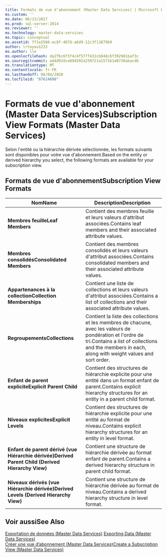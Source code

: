 ```yaml
---
title: Formats de vue d’abonnement (Master Data Services) | Microsoft Docs
ms.custom: ''
ms.date: 06/13/2017
ms.prod: sql-server-2014
ms.reviewer: ''
ms.technology: master-data-services
ms.topic: conceptual
ms.assetid: ff1e2566-ac8f-467d-a6d9-12c3f13879b9
author: lrtoyou1223
ms.author: lle
ms.openlocfilehash: da2fbc6f3f4c4f577f432cb048c6f392981baf3c
ms.sourcegitcommit: ad4d92dce894592a259721a1571b1d8736abacdb
ms.translationtype: MT
ms.contentlocale: fr-FR
ms.lasthandoff: 08/04/2020
ms.locfileid: "87614698"
---
```

# <a name="subscription-view-formats-master-data-services"></a><span data-ttu-id="b3482-102">Formats de vue d'abonnement (Master Data Services)</span><span class="sxs-lookup"><span data-stu-id="b3482-102">Subscription View Formats (Master Data Services)</span></span>
  <span data-ttu-id="b3482-103">Selon l'entité ou la hiérarchie dérivée sélectionnée, les formats suivants sont disponibles pour votre vue d'abonnement.</span><span class="sxs-lookup"><span data-stu-id="b3482-103">Based on the entity or derived hierarchy you select, the following formats are available for your subscription view.</span></span>  
  
## <a name="subscription-view-formats"></a><span data-ttu-id="b3482-104">Formats de vue d'abonnement</span><span class="sxs-lookup"><span data-stu-id="b3482-104">Subscription View Formats</span></span>  
  
|<span data-ttu-id="b3482-105">Nom</span><span class="sxs-lookup"><span data-stu-id="b3482-105">Name</span></span>|<span data-ttu-id="b3482-106">Description</span><span class="sxs-lookup"><span data-stu-id="b3482-106">Description</span></span>|  
|----------|-----------------|  
|<span data-ttu-id="b3482-107">**Membres feuille**</span><span class="sxs-lookup"><span data-stu-id="b3482-107">**Leaf Members**</span></span>|<span data-ttu-id="b3482-108">Contient des membres feuille et leurs valeurs d'attribut associées.</span><span class="sxs-lookup"><span data-stu-id="b3482-108">Contains leaf members and their associated attribute values.</span></span>|  
|<span data-ttu-id="b3482-109">**Membres consolidés**</span><span class="sxs-lookup"><span data-stu-id="b3482-109">**Consolidated Members**</span></span>|<span data-ttu-id="b3482-110">Contient des membres consolidés et leurs valeurs d'attribut associées.</span><span class="sxs-lookup"><span data-stu-id="b3482-110">Contains consolidated members and their associated attribute values.</span></span>|  
|<span data-ttu-id="b3482-111">**Appartenances à la collection**</span><span class="sxs-lookup"><span data-stu-id="b3482-111">**Collection Memberships**</span></span>|<span data-ttu-id="b3482-112">Contient une liste de collections et leurs valeurs d'attribut associées.</span><span class="sxs-lookup"><span data-stu-id="b3482-112">Contains a list of collections and their associated attribute values.</span></span>|  
|<span data-ttu-id="b3482-113">**Regroupements**</span><span class="sxs-lookup"><span data-stu-id="b3482-113">**Collections**</span></span>|<span data-ttu-id="b3482-114">Contient la liste des collections et les membres de chacune, avec les valeurs de pondération et l'ordre de tri.</span><span class="sxs-lookup"><span data-stu-id="b3482-114">Contains a list of collections and the members in each, along with weight values and sort order.</span></span>|  
|<span data-ttu-id="b3482-115">**Enfant de parent explicite**</span><span class="sxs-lookup"><span data-stu-id="b3482-115">**Explicit Parent Child**</span></span>|<span data-ttu-id="b3482-116">Contient des structures de hiérarchie explicite pour une entité dans un format enfant de parent.</span><span class="sxs-lookup"><span data-stu-id="b3482-116">Contains explicit hierarchy structures for an entity in a parent child format.</span></span>|  
|<span data-ttu-id="b3482-117">**Niveaux explicites**</span><span class="sxs-lookup"><span data-stu-id="b3482-117">**Explicit Levels**</span></span>|<span data-ttu-id="b3482-118">Contient des structures de hiérarchie explicite pour une entité au format de niveau.</span><span class="sxs-lookup"><span data-stu-id="b3482-118">Contains explicit hierarchy structures for an entity in level format.</span></span>|  
|<span data-ttu-id="b3482-119">**Enfant de parent dérivé (vue Hiérarchie dérivée)**</span><span class="sxs-lookup"><span data-stu-id="b3482-119">**Derived Parent Child (Derived Hierarchy View)**</span></span>|<span data-ttu-id="b3482-120">Contient une structure de hiérarchie dérivée au format enfant de parent.</span><span class="sxs-lookup"><span data-stu-id="b3482-120">Contains a derived hierarchy structure in parent child format.</span></span>|  
|<span data-ttu-id="b3482-121">**Niveaux dérivés (vue Hiérarchie dérivée)**</span><span class="sxs-lookup"><span data-stu-id="b3482-121">**Derived Levels (Derived Hierarchy View)**</span></span>|<span data-ttu-id="b3482-122">Contient une structure de hiérarchie dérivée au format de niveau.</span><span class="sxs-lookup"><span data-stu-id="b3482-122">Contains a derived hierarchy structure in level format.</span></span>|  
  
## <a name="see-also"></a><span data-ttu-id="b3482-123">Voir aussi</span><span class="sxs-lookup"><span data-stu-id="b3482-123">See Also</span></span>  
 <span data-ttu-id="b3482-124">[Exportation de données &#40;Master Data Services&#41;](overview-exporting-data-master-data-services.md) </span><span class="sxs-lookup"><span data-stu-id="b3482-124">[Exporting Data &#40;Master Data Services&#41;](overview-exporting-data-master-data-services.md) </span></span>  
 [<span data-ttu-id="b3482-125">Créer une vue d’abonnement &#40;Master Data Services&#41;</span><span class="sxs-lookup"><span data-stu-id="b3482-125">Create a Subscription View &#40;Master Data Services&#41;</span></span>](create-a-subscription-view-to-export-data-master-data-services.md)  
  
  
